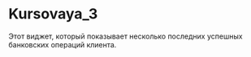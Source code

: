 # Kursovaya_3
Этот виджет, который показывает несколько последних успешных банковских операций клиента.